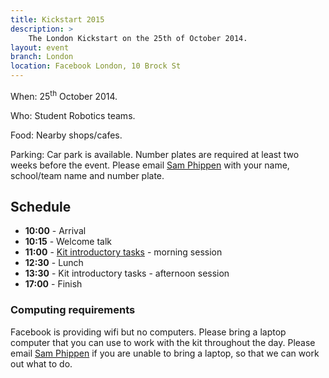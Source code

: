 ```yaml
---
title: Kickstart 2015
description: >
    The London Kickstart on the 25th of October 2014.
layout: event
branch: London
location: Facebook London, 10 Brock St
---
```


When: 25<sup>th</sup> October 2014.

Who: Student Robotics teams.

Food: Nearby shops/cafes.

Parking: Car park is available. Number plates are required at
         least two weeks before the event. Please email
         [Sam Phippen](mailto:sphippen@studentrobotics.org) with
         your name, school/team name and number plate.

Schedule
--------

 * **10:00** - Arrival
 * **10:15** - Welcome talk
 * **11:00** - [Kit introductory tasks](/resources/2015/microgames.pdf) - morning session
 * **12:30** - Lunch
 * **13:30** - Kit introductory tasks - afternoon session
 * **17:00** - Finish


### Computing requirements

Facebook is providing wifi but no computers. Please bring a
laptop computer that you can use to work with the kit throughout
the day. Please email [Sam Phippen](mailto:sphippen@studentrobotics.org)
if you are unable to bring a laptop, so that we can work out
what to do.
